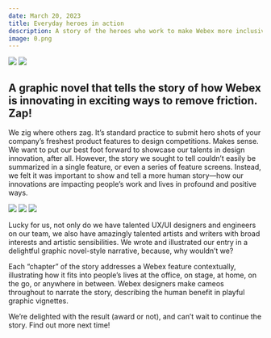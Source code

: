 ```yaml
---
date: March 20, 2023
title: Everyday heroes in action
description: A story of the heroes who work to make Webex more inclusive.
image: 0.png
---
```


![](1.png)
![](2.png)


## A graphic novel that tells the story of how Webex is innovating in exciting ways to remove friction. Zap!

We zig where others zag. It’s standard practice to submit hero shots of your company’s freshest product features to design competitions. Makes sense. We want to put our best foot forward to showcase our talents in design innovation, after all. However, the story we sought to tell couldn’t easily be summarized in a single feature, or even a series of feature screens. Instead, we felt it was important to show and tell a more human story—how our innovations are impacting people’s work and lives in profound and positive ways.

![](0.png)
![](3.png)
![](4.png)

Lucky for us, not only do we have talented UX/UI designers and engineers on our team, we also have amazingly talented artists and writers with broad interests and artistic sensibilities. We wrote and illustrated our entry in a delightful graphic novel-style narrative, because, why wouldn’t we?

Each “chapter” of the story addresses a Webex feature contextually, illustrating how it fits into people’s lives at the office, on stage, at home, on the go, or anywhere in between. Webex designers make cameos throughout to narrate the story, describing the human benefit in playful graphic vignettes. 

We’re delighted with the result (award or not), and can’t wait to continue the story. Find out more next time!